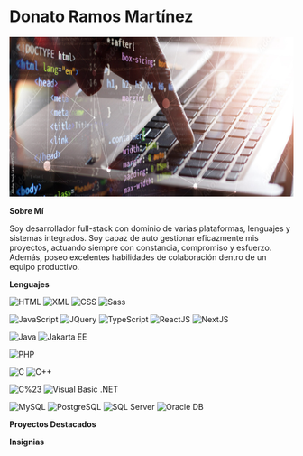 # **Donato Ramos Martínez**

<img src="fondo.png" alt="cabecera" style="aspect-ratio: 16/9;">

**Sobre Mí**

Soy desarrollador full-stack con dominio de varias plataformas, lenguajes y sistemas integrados. Soy capaz de auto gestionar eficazmente mis proyectos, actuando siempre con constancia, compromiso y esfuerzo. Además, poseo excelentes habilidades de colaboración dentro de un equipo productivo.

**Lenguajes**

![HTML](https://img.shields.io/badge/HTML-EAD8B3?style=flat&logo=html5&logoColor=E34F26)
![XML](https://img.shields.io/badge/XML-D1EDF0?style=flat&logo=xml&logoColor=005FAD)
![CSS](https://img.shields.io/badge/CSS-D1EDF0?style=flat&logo=css3&logoColor=1572B6)
![Sass](https://img.shields.io/badge/Sass-FFE3E1?style=flat&logo=sass&logoColor=CC6699)

![JavaScript](https://img.shields.io/badge/JavaScript-A15B00?style=flat&logo=javascript&logoColor=F7DF1E)
![JQuery](https://img.shields.io/badge/JQuery-0769AD?style=flat&logo=jquery&logoColor=white)
![TypeScript](https://img.shields.io/badge/TypeScript-white?style=flat&logo=typescript&logoColor=3178C6)
![ReactJS](https://img.shields.io/badge/ReactJS-white?style=flat&logo=react&logoColor=61DAFB)
![NextJS](https://img.shields.io/badge/NextJS-white?style=flat&logo=nextdotjs&logoColor=000000)

![Java](https://img.shields.io/badge/Java-007396?style=flat&logo=coffeescript&logoColor=E3B417)
![Jakarta EE](https://img.shields.io/badge/Jakarta_EE-5836A3?style=flat&logo=sails.js&logoColor=E3B417)

![PHP](https://img.shields.io/badge/PHP-F6E6FE?style=flat&logo=php&logoColor=777BB4)

![C](https://img.shields.io/badge/C-A8B9CC?style=flat&logo=c&logoColor=white)
![C++](https://img.shields.io/badge/C++-00599C?style=flat&logo=c%2b%2b&logoColor=white)

![C%23](https://img.shields.io/badge/C%23-512BD4?style=flat&logo=dotnet&logoColor=white)
![Visual Basic .NET](https://img.shields.io/badge/Visual%20Basic%20.NET-5C2D91?style=flat&logo=dotnet&logoColor=white)

![MySQL](https://img.shields.io/badge/MySQL-4479A1?style=flat&logo=mysql&logoColor=white)
![PostgreSQL](https://img.shields.io/badge/PostgreSQL-4169E1?style=flat&logo=postgresql&logoColor=white)
![SQL Server](https://img.shields.io/badge/SQL%20Server-CC2927?style=flat=microsoft-sql-server&logoColor=white)
![Oracle DB](https://img.shields.io/badge/Oracle%20DB-F80000?style=flat&logo=oracle&logoColor=white)

**Proyectos Destacados**


**Insignias**
